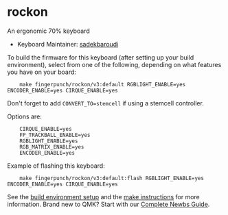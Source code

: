 # rockon

An ergonomic 70% keyboard

* Keyboard Maintainer: [sadekbaroudi](https://github.com/sadekbaroudi)

To build the firmware for this keyboard (after setting up your build environment), select from one of the following, depending on what features you have on your board:
```
    make fingerpunch/rockon/v3:default RGBLIGHT_ENABLE=yes ENCODER_ENABLE=yes CIRQUE_ENABLE=yes
```

Don't forget to add ```CONVERT_TO=stemcell``` if using a stemcell controller.

Options are:
```
    CIRQUE_ENABLE=yes
    FP_TRACKBALL_ENABLE=yes
    RGBLIGHT_ENABLE=yes
    RGB_MATRIX_ENABLE=yes
    ENCODER_ENABLE=yes
```

Example of flashing this keyboard:
```
    make fingerpunch/rockon/v3:default:flash RGBLIGHT_ENABLE=yes ENCODER_ENABLE=yes CIRQUE_ENABLE=yes
```

See the [build environment setup](https://docs.qmk.fm/#/getting_started_build_tools) and the [make instructions](https://docs.qmk.fm/#/getting_started_make_guide) for more information. Brand new to QMK? Start with our [Complete Newbs Guide](https://docs.qmk.fm/#/newbs).
